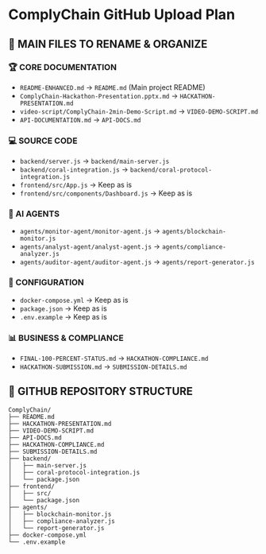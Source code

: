 # ComplyChain GitHub Upload Plan

## 📁 MAIN FILES TO RENAME & ORGANIZE

### 🏆 CORE DOCUMENTATION
- `README-ENHANCED.md` → `README.md` (Main project README)
- `ComplyChain-Hackathon-Presentation.pptx.md` → `HACKATHON-PRESENTATION.md`
- `video-script/ComplyChain-2min-Demo-Script.md` → `VIDEO-DEMO-SCRIPT.md`
- `API-DOCUMENTATION.md` → `API-DOCS.md`

### 💻 SOURCE CODE
- `backend/server.js` → `backend/main-server.js`
- `backend/coral-integration.js` → `backend/coral-protocol-integration.js`
- `frontend/src/App.js` → Keep as is
- `frontend/src/components/Dashboard.js` → Keep as is

### 🤖 AI AGENTS
- `agents/monitor-agent/monitor-agent.js` → `agents/blockchain-monitor.js`
- `agents/analyst-agent/analyst-agent.js` → `agents/compliance-analyzer.js`
- `agents/auditor-agent/auditor-agent.js` → `agents/report-generator.js`

### 🔧 CONFIGURATION
- `docker-compose.yml` → Keep as is
- `package.json` → Keep as is
- `.env.example` → Keep as is

### 📊 BUSINESS & COMPLIANCE
- `FINAL-100-PERCENT-STATUS.md` → `HACKATHON-COMPLIANCE.md`
- `HACKATHON-SUBMISSION.md` → `SUBMISSION-DETAILS.md`

## 🚀 GITHUB REPOSITORY STRUCTURE
```
ComplyChain/
├── README.md
├── HACKATHON-PRESENTATION.md
├── VIDEO-DEMO-SCRIPT.md
├── API-DOCS.md
├── HACKATHON-COMPLIANCE.md
├── SUBMISSION-DETAILS.md
├── backend/
│   ├── main-server.js
│   ├── coral-protocol-integration.js
│   └── package.json
├── frontend/
│   ├── src/
│   └── package.json
├── agents/
│   ├── blockchain-monitor.js
│   ├── compliance-analyzer.js
│   └── report-generator.js
├── docker-compose.yml
└── .env.example
```
